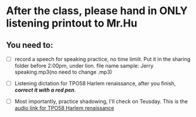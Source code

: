 # After the class, please hand in ONLY listening printout to Mr.Hu
## You need to:
- [ ] record a speech for speaking practice, no time limiit. Put it in the sharing folder before 2:00pm, under lion. file name sample: Jerry speaking.mp3(no need to change .mp3)
- [ ] Listening dictation for TPO58 Harlem renaissance, after you finish, **_correct it with a red pen_**. 
- [ ] Most importantly, practice shadowing, I'll check on Teusday. This is the [audio link for TPO58 Harlem renaissance](https://top.zhan.com/toefl/listen/intensive.html?appID=63429230%2C2371&backUrl=https%3A%2F%2Ftop.zhan.com%2Ftoefl%2Flisten%2Fjingting58.html)


